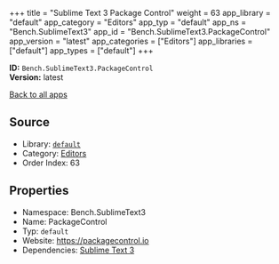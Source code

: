 ﻿+++
title = "Sublime Text 3 Package Control"
weight = 63
app_library = "default"
app_category = "Editors"
app_typ = "default"
app_ns = "Bench.SublimeText3"
app_id = "Bench.SublimeText3.PackageControl"
app_version = "latest"
app_categories = ["Editors"]
app_libraries = ["default"]
app_types = ["default"]
+++

**ID:** `Bench.SublimeText3.PackageControl`  
**Version:** latest  
<!--more-->

[Back to all apps](/apps/)

## Source

* Library: [`default`](/app_libraries/default)
* Category: [Editors](/app_categories/editors)
* Order Index: 63

## Properties

* Namespace: Bench.SublimeText3
* Name: PackageControl
* Typ: `default`
* Website: <https://packagecontrol.io>
* Dependencies: [Sublime Text 3](/apps/Bench.SublimeText3)

